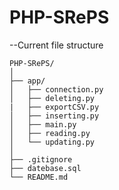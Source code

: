 # PHP-SRePS
--Current file structure
```
PHP-SRePS/
│
├── app/
│   ├── connection.py
│   ├── deleting.py
|   ├── exportCSV.py
│   ├── inserting.py
│   ├── main.py
│   ├── reading.py
│   └── updating.py
│
├── .gitignore
├── datebase.sql
└── README.md
```
